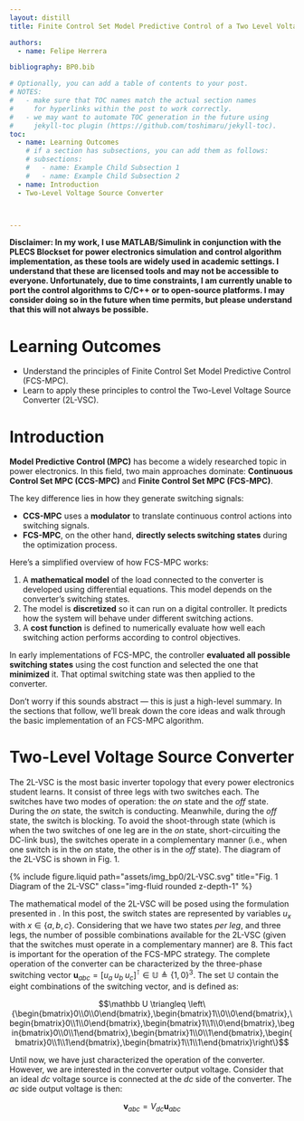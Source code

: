 ```yaml
---
layout: distill
title: Finite Control Set Model Predictive Control of a Two Level Voltage Source Converter

authors:
  - name: Felipe Herrera

bibliography: BP0.bib

# Optionally, you can add a table of contents to your post.
# NOTES:
#   - make sure that TOC names match the actual section names
#     for hyperlinks within the post to work correctly.
#   - we may want to automate TOC generation in the future using
#     jekyll-toc plugin (https://github.com/toshimaru/jekyll-toc).
toc:
  - name: Learning Outcomes
    # if a section has subsections, you can add them as follows:
    # subsections:
    #   - name: Example Child Subsection 1
    #   - name: Example Child Subsection 2
  - name: Introduction
  - Two-Level Voltage Source Converter



---
```


**Disclaimer: In my work, I use MATLAB/Simulink in conjunction with the PLECS Blockset for power electronics simulation and control algorithm implementation, as these tools are widely used in academic settings. I understand that these are licensed tools and may not be accessible to everyone. Unfortunately, due to time constraints, I am currently unable to port the control algorithms to C/C++ or to open-source platforms. I may consider doing so in the future when time permits, but please understand that this will not always be possible.**

# Learning Outcomes
- Understand the principles of Finite Control Set Model Predictive Control (FCS-MPC).
- Learn to apply these principles to control the Two-Level Voltage Source Converter (2L-VSC).

# Introduction

**Model Predictive Control (MPC)** has become a widely researched topic in power electronics. In this field, two main approaches dominate: **Continuous Control Set MPC (CCS-MPC)** and **Finite Control Set MPC (FCS-MPC)**.

The key difference lies in how they generate switching signals:

- **CCS-MPC** uses a **modulator** to translate continuous control actions into switching signals.
- **FCS-MPC**, on the other hand, **directly selects switching states** during the optimization process.

Here’s a simplified overview of how FCS-MPC works:

1. A **mathematical model** of the load connected to the converter is developed using differential equations. This model depends on the converter’s switching states.
2. The model is **discretized** so it can run on a digital controller. It predicts how the system will behave under different switching actions.
3. A **cost function** is defined to numerically evaluate how well each switching action performs according to control objectives.

In early implementations of FCS-MPC, the controller **evaluated all possible switching states** using the cost function and selected the one that **minimized** it. That optimal switching state was then applied to the converter.

Don’t worry if this sounds abstract — this is just a high-level summary. In the sections that follow, we’ll break down the core ideas and walk through the basic implementation of an FCS-MPC algorithm.

# Two-Level Voltage Source Converter

The 2L-VSC is the most basic inverter topology that every power electronics student learns. It consist of three legs with two switches each. The switches have two modes of operation: the *on* state and the *off* state. During the *on* state, the switch is conducting. Meanwhile, during the *off* state, the switch is blocking. To avoid the shoot-through state (which is when the two switches of one leg are in the *on* state, short-circuiting the DC-link bus), the switches operate in a complementary manner (i.e., when one switch is in the *on* state, the other is in the *off* state). The diagram of the 2L-VSC is shown in Fig. 1.  

<div class="row justify-content-sm-center">
  <div class="col-sm-8 mt-3 mt-md-0">
    {% include figure.liquid path="assets/img_bp0/2L-VSC.svg" title="Fig. 1 Diagram of the 2L-VSC" class="img-fluid rounded z-depth-1" %}
  </div>
</div>

The mathematical model of the 2L-VSC will be posed using the formulation presented in <d-cite key="mora_computationally_2019"></d-cite>. In this post, the switch states are represented by variables $u_x$ with $x \in \{a,b,c\}$. Considering that we have two states *per leg*, and three legs, the number of possible combinations available for the 2L-VSC (given that the switches must operate in a complementary manner) are 8. This fact is important for the operation of the FCS-MPC strategy. The complete operation of the converter can be characterized by the three-phase switching vector $\boldsymbol u_{abc} = [u_a\;u_b\;u_c]^\intercal \in \mathbb U  {\triangleq} \{1,0\}^3$. The set $\mathbb U$ contain the eight combinations of the switching vector, and is defined as:

$$\mathbb U \triangleq \left\{\begin{bmatrix}0\\0\\0\end{bmatrix},\begin{bmatrix}1\\0\\0\end{bmatrix},\begin{bmatrix}0\\1\\0\end{bmatrix},\begin{bmatrix}1\\1\\0\end{bmatrix},\begin{bmatrix}0\\0\\1\end{bmatrix},\begin{bmatrix}1\\0\\1\end{bmatrix},\begin{bmatrix}0\\1\\1\end{bmatrix},\begin{bmatrix}1\\1\\1\end{bmatrix}\right\}$$

Until now, we have just characterized the operation of the converter. However, we are interested in the converter output voltage. Consider that an ideal *dc* voltage source is connected at the *dc* side of the converter. The *ac* side output voltage is then:

$$\boldsymbol v_{abc} = V_{dc}\boldsymbol u_{abc}$$
